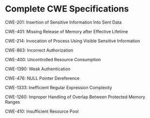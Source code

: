 

# Complete CWE Specifications

CWE-201: Insertion of Sensitive Information Into Sent Data

CWE-401: Missing Release of Memory after Effective Lifetime

CWE-214: Invocation of Process Using Visible Sensitive Information

CWE-863: Incorrect Authorization

CWE-400: Uncontrolled Resource Consumption

CWE-1390: Weak Authentication

CWE-476: NULL Pointer Dereference

CWE-1333: Inefficient Regular Expression Complexity

CWE-1260: Improper Handling of Overlap Between Protected Memory Ranges

CWE-410: Insufficient Resource Pool